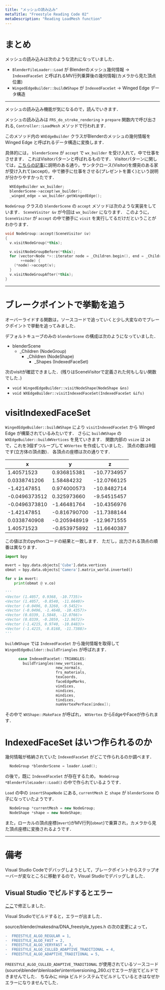 ```yaml
---
title: "メッシュの読み込み"
metaTitle: "Freestyle Reading Code 02"
metaDescription: "Reading LoadMesh function"
---
```



# まとめ

メッシュの読み込みは次のような流れになっていました．
* `BlenderFileLoader::Load` が Blenderのメッシュ幾何情報 → `IndexedFaceSet` と呼ばれるMV行列乗算後の幾何情報(カメラから見た頂点位置)
* `WingedEdgeBuilder::buildWShape` が `IndexedFaceSet` → Winged Edge データ構造

---

メッシュの読み込み機能が気になるので，読んでいきます．

メッシュの読み込みは `FRS_do_stroke_rendering` > `prepare` 関数内で呼び出される, `Controller::LoadMesh` メソッドで行われます．

このメソッド内の `WXEdgeBuilder` クラスがBlenderのメッシュの幾何情報を  Winged Edge と呼ばれるデータ構造に変換します．

具体的には， `blenderScene` が `accept` で `wx_builder` を受け入れて，中で仕事をさせます．
これはVisitorパターンと呼ばれるものです．
Visitorパターンに関しては，[こちらの記事](https://qiita.com/tanakahisateru/items/44ae10d74db504bcd013)に説明のある通り，サンタクロース(Visitor)を煙突のある家が受け入れて(accept)，中で勝手に仕事をさせる(プレゼントを置く)という説明が分かりやすかったです．

```cpp
  WXEdgeBuilder wx_builder;
  blenderScene->accept(wx_builder);
  _winged_edge = wx_builder.getWingedEdge();
```

`NodeGroup` クラスの `blenderScene` の `accept` メソッドは次のような実装をしています．
`SceneVisitor &v` が今回は `wx_builder` になります．
このように， `SceneVisitor` が `accept` の中で勝手に `visit` を実行してるだけだということがわかります．

```cpp
void NodeGroup::accept(SceneVisitor &v)
{
  v.visitNodeGroup(*this);

  v.visitNodeGroupBefore(*this);
  for (vector<Node *>::iterator node = _Children.begin(), end = _Children.end(); node != end;
       ++node) {
    (*node)->accept(v);
  }
  v.visitNodeGroupAfter(*this);
}
```

---

# ブレークポイントで挙動を追う

オーバーライドする関数は，ソースコードで追っていくと少し大変なのでブレークポイントで挙動を追ってみました．

デフォルトキューブのみの `blenderScene` の構成は次のようになっていました．
* blenderScene
    * _Children (NodeGroup)
        * _Children (NodeShape)
            * _Shapes (IndexedFaceSet)

次のvisitが確認できました．(残りはSceneVisitorで定義された何もしない関数でした．)
* `void WingedEdgeBuilder::visitNodeShape(NodeShape &ns)`
* `void WXEdgeBuilder::visitIndexedFaceSet(IndexedFaceSet &ifs)`

# visitIndexedFaceSet
`WingedEdgeBuilder::buildWShape` により `visitIndexedFaceSet` から Winged Edge が構築されているみたいです．
さらに `buildWShape` の `WXEdgeBuilder::buildWVertices` を見ていきます．
関数内部の `vsize` は `24` で，これを3個ずつループして `WXVertex` を作成していました．
頂点の数は8個です(立方体の頂点数)．
各頂点の座標は次の通りです．

|x|y|z|
|-|-|-|
|1.40571523|0.936815381|-10.7734957|
|0.0338741206|1.58484232|-12.0766125|
|-1.42147851|0.974000573|-10.8482714|
|-0.0496373512|0.325973660|-9.54515457|
|-0.0496373810|-1.46481764|-10.4356976|
|-1.42147851|-0.816790700|-11.7388144|
|0.0338740908|-0.205948919|-12.9671555|
|1.40571523|-0.853975892|-11.6640387|

この値は次のpythonコードの結果と一致します．
ただし，出力される頂点の順番は異なります．
```py
import bpy

mvert = bpy.data.objects['Cube'].data.vertices
obmat = bpy.data.objects['Camera'].matrix_world.inverted()

for v in mvert:
    print(obmat @ v.co)

'''
<Vector (1.4057, 0.9368, -10.7735)>
<Vector (1.4057, -0.8540, -11.6640)>
<Vector (-0.0496, 0.3260, -9.5452)>
<Vector (-0.0496, -1.4648, -10.4357)>
<Vector (0.0339, 1.5848, -12.0766)>
<Vector (0.0339, -0.2059, -12.9672)>
<Vector (-1.4215, 0.9740, -10.8483)>
<Vector (-1.4215, -0.8168, -11.7388)>
'''
```

`buildWShape` では `IndexedFaceSet` から幾何情報を取得して `WingedEdgeBuilder::buildTriangles` が呼ばれます．

```cpp
      case IndexedFaceSet::TRIANGLES:
        buildTriangles(new_vertices,
                       new_normals,
                       frs_materials,
                       texCoords,
                       faceEdgeMarks,
                       vindices,
                       nindices,
                       mindices,
                       tindices,
                       numVertexPerFace[index]);
```

その中で `WXShape::MakeFace` が呼ばれ， `WXVertex` からEdgeやFaceが作られます．

# IndexedFaceSet はいつ作られるのか
幾何情報が格納されていた `IndexedFaceSet` がどこで作られるのか調べます．
```cpp
  NodeGroup *blenderScene = loader.Load();
```
の後で，既に `IndexedFaceSet` が存在するため， `NodeGroup *BlenderFileLoader::Load()` の中で作られているようです．

`Load` の中の `insertShapeNode` にある, `currentMesh` と  `shape` が `blenderScene` の子になっていたようです．
```cpp
  NodeGroup *currentMesh = new NodeGroup;
  NodeShape *shape = new NodeShape;
```

また，ローカルの頂点座標(`mvert`)がMV行列(`obmat`)で乗算され，カメラから見た頂点座標に変換されるようです．

---

# 備考

Visual Studio Codeでデバッグしようとして，ブレークポイントからステップオーバーが変なところに移動するので，Visual Studioでデバッグしました．

## Visual Studio でビルドするとエラー
[ここ](/frs_cleanup/11-restore_visibility_alog_in_dna)で修正しました．

Visual Studioでビルドすると，エラーが出ました．

source/blender/makesdna/DNA_freestyle_types.h の次の変更によって，
```diff
-  FREESTYLE_ALGO_REGULAR = 1,
-  FREESTYLE_ALGO_FAST = 2,
-  FREESTYLE_ALGO_VERYFAST = 3,
-  FREESTYLE_ALGO_CULLED_ADAPTIVE_TRADITIONAL = 4,
-  FREESTYLE_ALGO_ADAPTIVE_TRADITIONAL = 5,
```

`FREESTYLE_ALGO_CULLED_ADAPTIVE_TRADITIONAL` が使用されているソースコード(source\blender\blenloader\intern\versioning_260.c)でエラーが出てビルドできませんでした．
ちなみに ninja ビルドシステムでビルドしているときはなぜかエラーになりませんでした．
